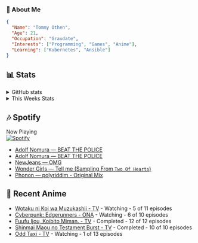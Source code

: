 ### 👋 About Me
```json
{
  "Name": "Tommy Othen",
  "Age": 21,
  "Occupation": "Graudate",
  "Interests": ["Programming", "Games", "Anime"],
  "Learning": ["Kubernetes", "Ansible"]
}
```

## 📊 Stats
<details>
  <summary>GitHub stats</summary>
  <a href="https://github.com/anuraghazra/github-readme-stats">
    <img src="https://github-readme-stats.vercel.app/api?username=tommyothen&show_icons=true&count_private=true&hide=prs,issues">
  </a>
</details>

<details>
  <summary>This Weeks Stats</summary>
  <a href="https://github.com/anuraghazra/github-readme-stats">
    <img src="https://github-readme-stats.vercel.app/api/wakatime?username=tommyothen&cache_seconds=1800&custom_title=Top%20Languages">
  </a>
</details>

## 🎶 Spotify
Now Playing\
[![Spotify](https://novatorem-dasushiasian.vercel.app/api/spotify)](https://open.spotify.com/user/g90805640970)
<!-- LASTFM:START -->
* [Adolf Nomura — BEAT THE POLICE](https://www.last.fm/music/Adolf+Nomura/_/BEAT+THE+POLICE)
* [Adolf Nomura — BEAT THE POLICE](https://www.last.fm/music/Adolf+Nomura/_/BEAT+THE+POLICE)
* [NewJeans — OMG](https://www.last.fm/music/NewJeans/_/OMG)
* [Wonder Girls — Tell me &lpar;Sampling From `Two Of Hearts`&rpar;](https://www.last.fm/music/Wonder+Girls/_/Tell+me+&lpar;Sampling+From+%60Two+Of+Hearts%60&rpar;)
* [Phonon — polyriddim - Original Mix](https://www.last.fm/music/Phonon/_/polyriddim+-+Original+Mix)<!-- LASTFM:END -->

## 🗻 Recent Anime
<!-- ANIME-LIST:START -->
* [Wotaku ni Koi wa Muzukashii - TV](https://myanimelist.net/anime/35968/Wotaku_ni_Koi_wa_Muzukashii) - Watching - 5 of 11 episodes
* [Cyberpunk: Edgerunners - ONA](https://myanimelist.net/anime/42310/Cyberpunk__Edgerunners) - Watching - 6 of 10 episodes
* [Fuufu Ijou, Koibito Miman. - TV](https://myanimelist.net/anime/50425/Fuufu_Ijou_Koibito_Miman) - Completed - 12 of 12 episodes
* [Shinmai Maou no Testament Burst - TV](https://myanimelist.net/anime/30363/Shinmai_Maou_no_Testament_Burst) - Completed - 10 of 10 episodes
* [Odd Taxi - TV](https://myanimelist.net/anime/46102/Odd_Taxi) - Watching - 1 of 13 episodes<!-- ANIME-LIST:END -->
